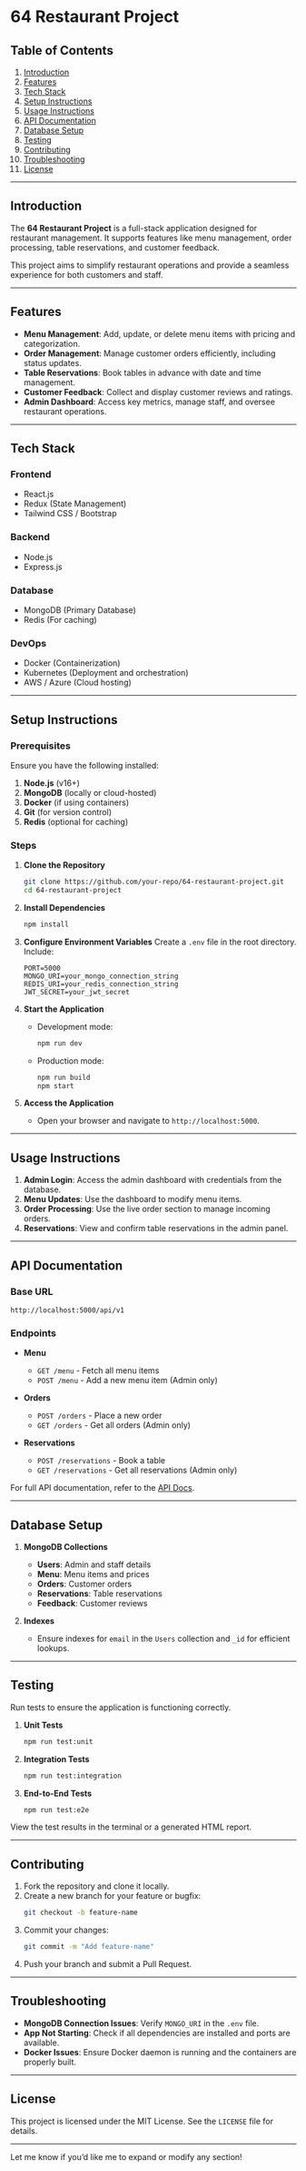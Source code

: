 
# 64 Restaurant Project

## Table of Contents
1. [Introduction](#introduction)
2. [Features](#features)
3. [Tech Stack](#tech-stack)
4. [Setup Instructions](#setup-instructions)
5. [Usage Instructions](#usage-instructions)
6. [API Documentation](#api-documentation)
7. [Database Setup](#database-setup)
8. [Testing](#testing)
9. [Contributing](#contributing)
10. [Troubleshooting](#troubleshooting)
11. [License](#license)

---

## Introduction
The **64 Restaurant Project** is a full-stack application designed for restaurant management. It supports features like menu management, order processing, table reservations, and customer feedback. 

This project aims to simplify restaurant operations and provide a seamless experience for both customers and staff.

---

## Features
- **Menu Management**: Add, update, or delete menu items with pricing and categorization.
- **Order Management**: Manage customer orders efficiently, including status updates.
- **Table Reservations**: Book tables in advance with date and time management.
- **Customer Feedback**: Collect and display customer reviews and ratings.
- **Admin Dashboard**: Access key metrics, manage staff, and oversee restaurant operations.

---

## Tech Stack
### Frontend
- React.js
- Redux (State Management)
- Tailwind CSS / Bootstrap

### Backend
- Node.js
- Express.js

### Database
- MongoDB (Primary Database)
- Redis (For caching)

### DevOps
- Docker (Containerization)
- Kubernetes (Deployment and orchestration)
- AWS / Azure (Cloud hosting)

---

## Setup Instructions

### Prerequisites
Ensure you have the following installed:
1. **Node.js** (v16+)
2. **MongoDB** (locally or cloud-hosted)
3. **Docker** (if using containers)
4. **Git** (for version control)
5. **Redis** (optional for caching)

### Steps
1. **Clone the Repository**
   ```bash
   git clone https://github.com/your-repo/64-restaurant-project.git
   cd 64-restaurant-project
   ```

2. **Install Dependencies**
   ```bash
   npm install
   ```

3. **Configure Environment Variables**
   Create a `.env` file in the root directory. Include:
   ```
   PORT=5000
   MONGO_URI=your_mongo_connection_string
   REDIS_URI=your_redis_connection_string
   JWT_SECRET=your_jwt_secret
   ```

4. **Start the Application**
   - Development mode:
     ```bash
     npm run dev
     ```
   - Production mode:
     ```bash
     npm run build
     npm start
     ```

5. **Access the Application**
   - Open your browser and navigate to `http://localhost:5000`.

---

## Usage Instructions
1. **Admin Login**: Access the admin dashboard with credentials from the database.
2. **Menu Updates**: Use the dashboard to modify menu items.
3. **Order Processing**: Use the live order section to manage incoming orders.
4. **Reservations**: View and confirm table reservations in the admin panel.

---

## API Documentation
### Base URL
```
http://localhost:5000/api/v1
```

### Endpoints
- **Menu**
  - `GET /menu` - Fetch all menu items
  - `POST /menu` - Add a new menu item (Admin only)

- **Orders**
  - `POST /orders` - Place a new order
  - `GET /orders` - Get all orders (Admin only)

- **Reservations**
  - `POST /reservations` - Book a table
  - `GET /reservations` - Get all reservations (Admin only)

For full API documentation, refer to the [API Docs](API_DOCS.md).

---

## Database Setup
1. **MongoDB Collections**
   - **Users**: Admin and staff details
   - **Menu**: Menu items and prices
   - **Orders**: Customer orders
   - **Reservations**: Table reservations
   - **Feedback**: Customer reviews

2. **Indexes**
   - Ensure indexes for `email` in the `Users` collection and `_id` for efficient lookups.

---

## Testing
Run tests to ensure the application is functioning correctly.

1. **Unit Tests**
   ```bash
   npm run test:unit
   ```

2. **Integration Tests**
   ```bash
   npm run test:integration
   ```

3. **End-to-End Tests**
   ```bash
   npm run test:e2e
   ```

View the test results in the terminal or a generated HTML report.

---

## Contributing
1. Fork the repository and clone it locally.
2. Create a new branch for your feature or bugfix:
   ```bash
   git checkout -b feature-name
   ```
3. Commit your changes:
   ```bash
   git commit -m "Add feature-name"
   ```
4. Push your branch and submit a Pull Request.

---

## Troubleshooting
- **MongoDB Connection Issues**: Verify `MONGO_URI` in the `.env` file.
- **App Not Starting**: Check if all dependencies are installed and ports are available.
- **Docker Issues**: Ensure Docker daemon is running and the containers are properly built.

---

## License
This project is licensed under the MIT License. See the `LICENSE` file for details.

---

Let me know if you’d like me to expand or modify any section!
